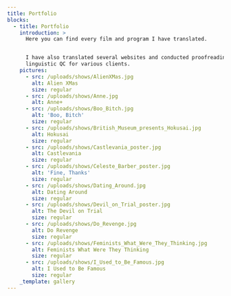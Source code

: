 ```yaml
---
title: Portfolio
blocks:
  - title: Portfolio
    introduction: >
      Here you can find every film and program I have translated.


      I have also translated several websites and conducted proofreading and
      linguistic QC for various clients.
    pictures:
      - src: /uploads/shows/AlienXMas.jpg
        alt: Alien XMas
        size: regular
      - src: /uploads/shows/Anne.jpg
        alt: Anne+
      - src: /uploads/shows/Boo_Bitch.jpg
        alt: 'Boo, Bitch'
        size: regular
      - src: /uploads/shows/British_Museum_presents_Hokusai.jpg
        alt: Hokusai
        size: regular
      - src: /uploads/shows/Castlevania_poster.jpg
        alt: Castlevania
        size: regular
      - src: /uploads/shows/Celeste_Barber_poster.jpg
        alt: 'Fine, Thanks'
        size: regular
      - src: /uploads/shows/Dating_Around.jpg
        alt: Dating Around
        size: regular
      - src: /uploads/shows/Devil_on_Trial_poster.jpg
        alt: The Devil on Trial
        size: regular
      - src: /uploads/shows/Do_Revenge.jpg
        alt: Do Revenge
        size: regular
      - src: /uploads/shows/Feminists_What_Were_They_Thinking.jpg
        alt: Feminists What Were They Thinking
        size: regular
      - src: /uploads/shows/I_Used_to_Be_Famous.jpg
        alt: I Used to Be Famous
        size: regular
    _template: gallery
---
```


